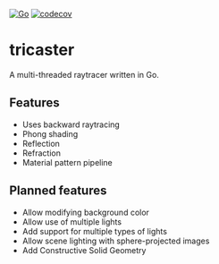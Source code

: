 [![Go](https://github.com/Henelik/tricaster/actions/workflows/go.yml/badge.svg)](https://github.com/Henelik/tricaster/actions/workflows/go.yml)
[![codecov](https://codecov.io/gh/Henelik/tricaster/branch/master/graph/badge.svg)](https://codecov.io/gh/Henelik/tricaster)

# tricaster

A multi-threaded raytracer written in Go.

## Features

* Uses backward raytracing
* Phong shading
* Reflection
* Refraction
* Material pattern pipeline

## Planned features

* Allow modifying background color
* Allow use of multiple lights
* Add support for multiple types of lights
* Allow scene lighting with sphere-projected images
* Add Constructive Solid Geometry
